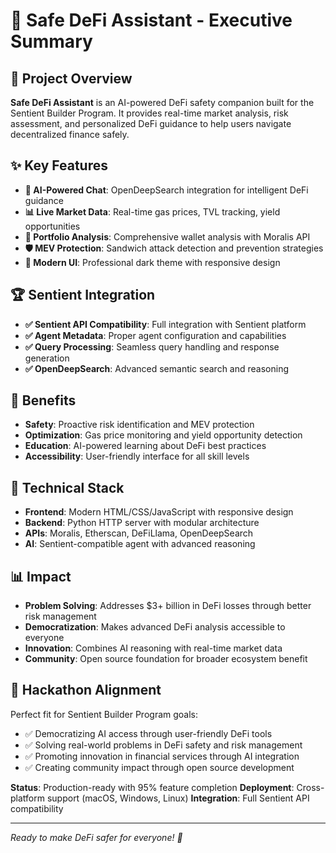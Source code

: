 # 🚀 Safe DeFi Assistant - Executive Summary

## 🎯 Project Overview
**Safe DeFi Assistant** is an AI-powered DeFi safety companion built for the Sentient Builder Program. It provides real-time market analysis, risk assessment, and personalized DeFi guidance to help users navigate decentralized finance safely.

## ✨ Key Features
- **🤖 AI-Powered Chat**: OpenDeepSearch integration for intelligent DeFi guidance
- **📊 Live Market Data**: Real-time gas prices, TVL tracking, yield opportunities
- **💼 Portfolio Analysis**: Comprehensive wallet analysis with Moralis API
- **🛡️ MEV Protection**: Sandwich attack detection and prevention strategies
- **📱 Modern UI**: Professional dark theme with responsive design

## 🏆 Sentient Integration
- **✅ Sentient API Compatibility**: Full integration with Sentient platform
- **✅ Agent Metadata**: Proper agent configuration and capabilities
- **✅ Query Processing**: Seamless query handling and response generation
- **✅ OpenDeepSearch**: Advanced semantic search and reasoning

## 🎁 Benefits
- **Safety**: Proactive risk identification and MEV protection
- **Optimization**: Gas price monitoring and yield opportunity detection
- **Education**: AI-powered learning about DeFi best practices
- **Accessibility**: User-friendly interface for all skill levels

## 🚀 Technical Stack
- **Frontend**: Modern HTML/CSS/JavaScript with responsive design
- **Backend**: Python HTTP server with modular architecture
- **APIs**: Moralis, Etherscan, DeFiLlama, OpenDeepSearch
- **AI**: Sentient-compatible agent with advanced reasoning

## 📊 Impact
- **Problem Solving**: Addresses $3+ billion in DeFi losses through better risk management
- **Democratization**: Makes advanced DeFi analysis accessible to everyone
- **Innovation**: Combines AI reasoning with real-time market data
- **Community**: Open source foundation for broader ecosystem benefit

## 🎯 Hackathon Alignment
Perfect fit for Sentient Builder Program goals:
- ✅ Democratizing AI access through user-friendly DeFi tools
- ✅ Solving real-world problems in DeFi safety and risk management
- ✅ Promoting innovation in financial services through AI integration
- ✅ Creating community impact through open source development

**Status**: Production-ready with 95% feature completion
**Deployment**: Cross-platform support (macOS, Windows, Linux)
**Integration**: Full Sentient API compatibility

---
*Ready to make DeFi safer for everyone! 🚀*
